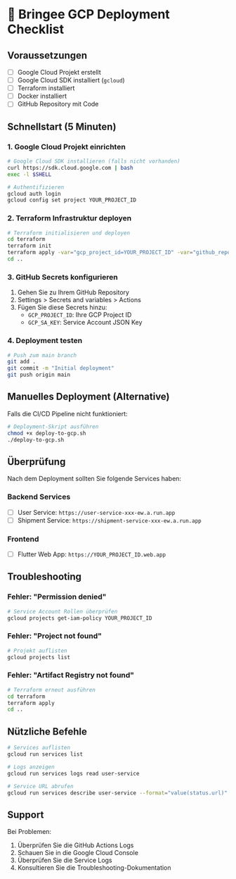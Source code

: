 # 🚀 Bringee GCP Deployment Checklist

## Voraussetzungen
- [ ] Google Cloud Projekt erstellt
- [ ] Google Cloud SDK installiert (`gcloud`)
- [ ] Terraform installiert
- [ ] Docker installiert
- [ ] GitHub Repository mit Code

## Schnellstart (5 Minuten)

### 1. Google Cloud Projekt einrichten
```bash
# Google Cloud SDK installieren (falls nicht vorhanden)
curl https://sdk.cloud.google.com | bash
exec -l $SHELL

# Authentifizieren
gcloud auth login
gcloud config set project YOUR_PROJECT_ID
```

### 2. Terraform Infrastruktur deployen
```bash
# Terraform initialisieren und deployen
cd terraform
terraform init
terraform apply -var="gcp_project_id=YOUR_PROJECT_ID" -var="github_repository=YOUR_USERNAME/bringee"
cd ..
```

### 3. GitHub Secrets konfigurieren
1. Gehen Sie zu Ihrem GitHub Repository
2. Settings > Secrets and variables > Actions
3. Fügen Sie diese Secrets hinzu:
   - `GCP_PROJECT_ID`: Ihre GCP Project ID
   - `GCP_SA_KEY`: Service Account JSON Key

### 4. Deployment testen
```bash
# Push zum main branch
git add .
git commit -m "Initial deployment"
git push origin main
```

## Manuelles Deployment (Alternative)

Falls die CI/CD Pipeline nicht funktioniert:

```bash
# Deployment-Skript ausführen
chmod +x deploy-to-gcp.sh
./deploy-to-gcp.sh
```

## Überprüfung

Nach dem Deployment sollten Sie folgende Services haben:

### Backend Services
- [ ] User Service: `https://user-service-xxx-ew.a.run.app`
- [ ] Shipment Service: `https://shipment-service-xxx-ew.a.run.app`

### Frontend
- [ ] Flutter Web App: `https://YOUR_PROJECT_ID.web.app`

## Troubleshooting

### Fehler: "Permission denied"
```bash
# Service Account Rollen überprüfen
gcloud projects get-iam-policy YOUR_PROJECT_ID
```

### Fehler: "Project not found"
```bash
# Projekt auflisten
gcloud projects list
```

### Fehler: "Artifact Registry not found"
```bash
# Terraform erneut ausführen
cd terraform
terraform apply
cd ..
```

## Nützliche Befehle

```bash
# Services auflisten
gcloud run services list

# Logs anzeigen
gcloud run services logs read user-service

# Service URL abrufen
gcloud run services describe user-service --format="value(status.url)"
```

## Support

Bei Problemen:
1. Überprüfen Sie die GitHub Actions Logs
2. Schauen Sie in die Google Cloud Console
3. Überprüfen Sie die Service Logs
4. Konsultieren Sie die Troubleshooting-Dokumentation